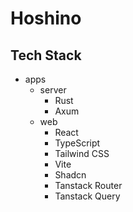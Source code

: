 # Hoshino

## Tech Stack

- apps
  - server
    - Rust
    - Axum
  - web
    - React
    - TypeScript
    - Tailwind CSS
    - Vite
    - Shadcn
    - Tanstack Router
    - Tanstack Query

